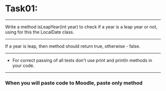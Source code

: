 # Task01:

---
Write a method isLeapYear(int year) to check if a year is a leap year or not,
using for this the LocalDate class.

---
If a year is leap, then method should return true, otherwise - false.

---
* For correct passing of all tests don't use print and println methods in your code.

---
### When you will paste code to Moodle, paste only method